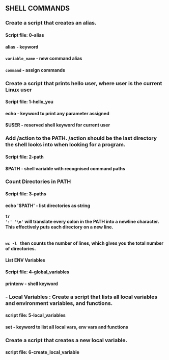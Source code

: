 ## SHELL COMMANDS

### Create a script that creates an alias.
#### Script file: 0-alias
#### alias - keyword
#### <code>variable_name</code> - new command alias
#### <code>command</code> - assign commands


### Create a script that prints hello user, where user is the current Linux user
#### Script file: 1-hello_you
#### echo - keyword to print any parameter assigned 
#### $USER - reserved shell keyword for current user

### Add /action to the PATH. /action should be the last directory the shell looks into when looking for a program.
#### Script file: 2-path
#### $PATH - shell variable with recognised command paths

### Count Directories in PATH
#### Script file: 3-paths
#### echo '$PATH' - list directories as string
#### <code>tr ':' '\n'</code> will translate every colon in the PATH into a newline character. This effectively puts each directory on a new line.
#### <code> wc -l </code> then counts the number of lines, which gives you the total number of directories.


#### List ENV Variables
#### Script file: 4-global_variables
#### printenv - shell keyword

### - Local Variables : Create a script that lists all local variables and environment variables, and functions.
#### script file: 5-local_variables
#### set - keyword to list all local vars, env vars and functions

### Create a script that creates a new local variable.
#### script file: 6-create_local_variable
